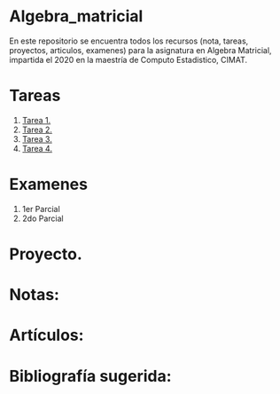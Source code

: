 # Algebra_matricial
En este repositorio se encuentra todos los recursos (nota, tareas, proyectos, articulos, examenes) para la asignatura en Algebra Matricial, impartida el 2020 en la maestría de Computo Estadistico, CIMAT.

# Tareas
1. [Tarea 1.](Tareas/Tarea_1)
2. [Tarea 2.](Tareas/Tarea_2)
3. [Tarea 3.](Tareas/Tarea_3)
4. [Tarea 4.](Tareas/Tarea_4)


# Examenes
1. 1er Parcial 
2. 2do Parcial
# Proyecto.
# Notas:
# Artículos:
# Bibliografía sugerida:
